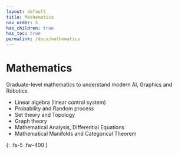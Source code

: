 ```yaml
---
layout: default
title: Mathematics
nav_order: 5
has_children: true
has_toc: true
permalink: /docs/mathematics
---
```


# **Mathematics**

Graduate-level mathematics to understand modern AI, Graphics and Robotics.

 - Linear algebra (linear control system)
 - Probability and Random process
 - Set theory and Topology
 - Graph theory
 - Mathematical Analysis, Differential Equations
 - Mathematical Manifolds and Categorical Theorem

{: .fs-5 .fw-400 }
